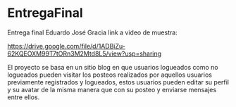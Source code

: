 # EntregaFinal
Entrega final Eduardo José Gracia
link a video de muestra:

https://drive.google.com/file/d/1ADBiZu-62KQEOXM99T7tORn3M2Mtd8L5/view?usp=sharing

El proyecto se basa en un sitio blog en que usuarios logueados como no logueados pueden visitar los posteos realizados 
por aquellos usuarios previamente registrados y logueados, estos usuarios pueden editar su perfil y su avatar de la misma manera que con su posteo 
y enviarse mensajes entre ellos.

